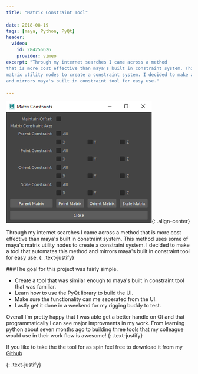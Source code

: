 ```yaml
---
title: "Matrix Constraint Tool"

date: 2018-08-19
tags: [maya, Python, PyQt]
header:
  video:
    id: 284256626
    provider: vimeo
excerpt: "Through my internet searches I came across a method 
that is more cost effective than maya's built in constraint system. This method uses some of maya's 
matrix utility nodes to create a constraint system. I decided to make a tool that automates this method
and mirrors maya's built in constraint tool for easy use."

---
```




![image-center](/images/MatrixScreenshot.PNG){: .align-center}
 
Through my internet searches I came across a method 
that is more cost effective than maya's built in constraint system. This method uses some of maya's 
matrix utility nodes to create a constraint system. I decided to make a tool that automates this method
and mirrors maya's built in constraint tool for easy use.
{: .text-justify}

###The goal for this project was fairly simple.

* Create a tool that was similar enough to maya's built in constraint tool that was familiar.
* Learn how to use the PyQt library to build the UI.
* Make sure the functionality can me seperated from the UI.
* Lastly get it done in a weekend for my rigging buddy to test.

Overall I'm pretty happy that I was able get a better handle on Qt and that programmatically I
can see major improvments in my work. From learning python about seven months ago to building three 
tools that my colleague would use in their work flow is awesome!
{: .text-justify}

If you like to take the the tool for as spin feel free
to download it from my  <a href="https://github.com/MoodieW/MatrixConstraint" class="btn btn--primary">Github</a> 

{: .text-justify}

  